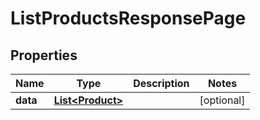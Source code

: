 

# ListProductsResponsePage


## Properties

| Name | Type | Description | Notes |
|------------ | ------------- | ------------- | -------------|
|**data** | [**List&lt;Product&gt;**](Product.md) |  |  [optional] |



